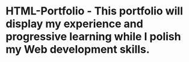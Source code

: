 # HTML-Portfolio - This portfolio will display my experience and progressive learning while I polish my Web development skills.
